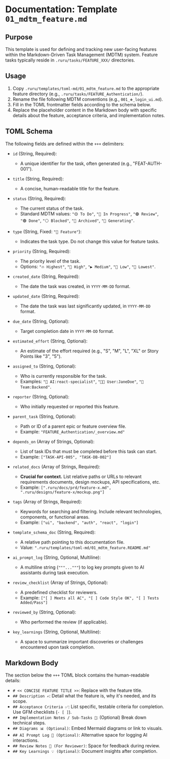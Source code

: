 # Documentation: Template `01_mdtm_feature.md`

## Purpose

This template is used for defining and tracking new user-facing features within the Markdown-Driven Task Management (MDTM) system. Feature tasks typically reside in `.ruru/tasks/FEATURE_XXX/` directories.

## Usage

1.  Copy `.ruru/templates/toml-md/01_mdtm_feature.md` to the appropriate feature directory (e.g., `.ruru/tasks/FEATURE_Authentication/`).
2.  Rename the file following MDTM conventions (e.g., `001_➕_login_ui.md`).
3.  Fill in the TOML frontmatter fields according to the schema below.
4.  Replace the placeholder content in the Markdown body with specific details about the feature, acceptance criteria, and implementation notes.

## TOML Schema

The following fields are defined within the `+++` delimiters:

*   `id` (String, Required):
    *   A unique identifier for the task, often generated (e.g., "FEAT-AUTH-001").

*   `title` (String, Required):
    *   A concise, human-readable title for the feature.

*   `status` (String, Required):
    *   The current status of the task.
    *   Standard MDTM values: `"🟡 To Do"`, `"🔵 In Progress"`, `"🟣 Review"`, `"🟢 Done"`, `"⚪ Blocked"`, `"🧊 Archived"`, `"🤖 Generating"`.

*   `type` (String, Fixed: `"🌟 Feature"`):
    *   Indicates the task type. Do not change this value for feature tasks.

*   `priority` (String, Required):
    *   The priority level of the task.
    *   Options: `"🔥 Highest"`, `"🔼 High"`, `"▶️ Medium"`, `"🔽 Low"`, `"🧊 Lowest"`.

*   `created_date` (String, Required):
    *   The date the task was created, in `YYYY-MM-DD` format.

*   `updated_date` (String, Required):
    *   The date the task was last significantly updated, in `YYYY-MM-DD` format.

*   `due_date` (String, Optional):
    *   Target completion date in `YYYY-MM-DD` format.

*   `estimated_effort` (String, Optional):
    *   An estimate of the effort required (e.g., "S", "M", "L", "XL" or Story Points like "3", "5").

*   `assigned_to` (String, Optional):
    *   Who is currently responsible for the task.
    *   Examples: `"🤖 AI:react-specialist"`, `"🧑‍💻 User:JaneDoe"`, `"👥 Team:Backend"`.

*   `reporter` (String, Optional):
    *   Who initially requested or reported this feature.

*   `parent_task` (String, Optional):
    *   Path or ID of a parent epic or feature overview file.
    *   Example: `"FEATURE_Authentication/_overview.md"`

*   `depends_on` (Array of Strings, Optional):
    *   List of task IDs that must be completed before this task can start.
    *   Example: `["TASK-API-005", "TASK-DB-002"]`

*   `related_docs` (Array of Strings, Required):
    *   **Crucial for context.** List relative paths or URLs to relevant requirements documents, design mockups, API specifications, etc.
    *   Example: `[".ruru/docs/prd/feature-x.md", ".ruru/designs/feature-x/mockup.png"]`

*   `tags` (Array of Strings, Required):
    *   Keywords for searching and filtering. Include relevant technologies, components, or functional areas.
    *   Example: `["ui", "backend", "auth", "react", "login"]`

*   `template_schema_doc` (String, Required):
    *   A relative path pointing to this documentation file.
    *   Value: `".ruru/templates/toml-md/01_mdtm_feature.README.md"`

*   `ai_prompt_log` (String, Optional, Multiline):
    *   A multiline string (`"""..."""`) to log key prompts given to AI assistants during task execution.

*   `review_checklist` (Array of Strings, Optional):
    *   A predefined checklist for reviewers.
    *   Example: `["[ ] Meets all AC", "[ ] Code Style OK", "[ ] Tests Added/Pass"]`

*   `reviewed_by` (String, Optional):
    *   Who performed the review (if applicable).

*   `key_learnings` (String, Optional, Multiline):
    *   A space to summarize important discoveries or challenges encountered upon task completion.

## Markdown Body

The section below the `+++` TOML block contains the human-readable details:

*   `# << CONCISE FEATURE TITLE >>`: Replace with the feature title.
*   `## Description ✍️`: Detail what the feature is, why it's needed, and its scope.
*   `## Acceptance Criteria ✅`: List specific, testable criteria for completion. Use GFM checklists (`- [ ]`).
*   `## Implementation Notes / Sub-Tasks 📝`: (Optional) Break down technical steps.
*   `## Diagrams 📊 (Optional)`: Embed Mermaid diagrams or link to visuals.
*   `## AI Prompt Log 🤖 (Optional)`: Alternative space for logging AI interactions.
*   `## Review Notes 👀 (For Reviewer)`: Space for feedback during review.
*   `## Key Learnings 💡 (Optional)`: Document insights after completion.
